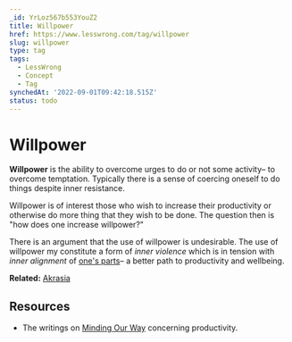 ```yaml
---
_id: YrLoz567b553YouZ2
title: Willpower
href: https://www.lesswrong.com/tag/willpower
slug: willpower
type: tag
tags:
  - LessWrong
  - Concept
  - Tag
synchedAt: '2022-09-01T09:42:18.515Z'
status: todo
---
```


# Willpower

**Willpower** is the ability to overcome urges to do or not some activity– to overcome temptation. Typically there is a sense of coercing oneself to do things despite inner resistance. 

Willpower is of interest those who wish to increase their productivity or otherwise do more thing that they wish to be done. The question then is "how does one increase willpower?" 

There is an argument that the use of willpower is undesirable. The use of willpower my constitute a form of *inner violence* which is in tension with *inner* *alignment* of [one's parts](https://www.lessestwrong.com/tag/subagents)– a better path to productivity and wellbeing.

**Related:** [Akrasia](https://www.lessestwrong.com/tag/akrasia)

## Resources

- The writings on [Minding Our Way](http://mindingourway.com/) concerning productivity.
